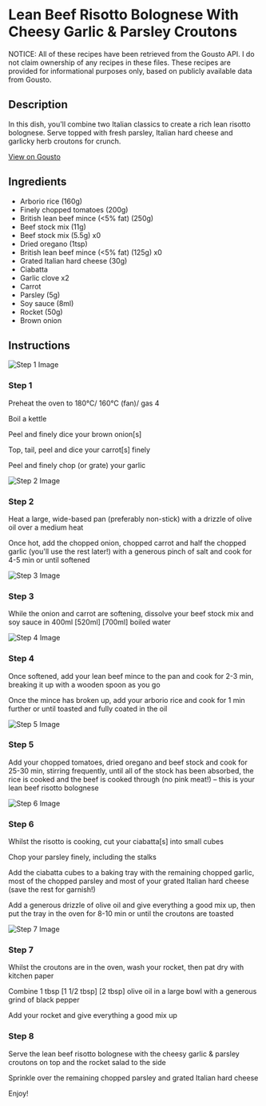 # Lean Beef Risotto Bolognese With Cheesy Garlic & Parsley Croutons

NOTICE: All of these recipes have been retrieved from the Gousto API. I do not claim ownership of any recipes in these files. These recipes are provided for informational purposes only, based on publicly available data from Gousto.

## Description

In this dish, you'll combine two Italian classics to create a rich lean risotto bolognese. Serve topped with fresh parsley, Italian hard cheese and garlicky herb croutons for crunch.

[View on Gousto](https://www.gousto.co.uk/recipes/cookbook/lean-risotto-bolognese-with-cheesy-garlic-parsley-croutons)

## Ingredients

- Arborio rice (160g)
- Finely chopped tomatoes (200g)
- British lean beef mince (<5% fat) (250g)
- Beef stock mix (11g)
- Beef stock mix (5.5g) x0
- Dried oregano (1tsp)
- British lean beef mince (<5% fat) (125g) x0
- Grated Italian hard cheese (30g)
- Ciabatta
- Garlic clove x2
- Carrot
- Parsley (5g)
- Soy sauce (8ml)
- Rocket (50g)
- Brown onion

## Instructions

![Step 1 Image](https://production-media.gousto.co.uk/cms/recipe-step-image/Step-1-1692959662474-x200.jpg)

### Step 1

Preheat the oven to 180°C/ 160°C (fan)/ gas 4

Boil a kettle

Peel and finely dice your brown onion[s]

Top, tail, peel and dice your carrot[s] finely

Peel and finely chop (or grate) your garlic

![Step 2 Image](https://production-media.gousto.co.uk/cms/recipe-step-image/Step-2-1692959667003-x200.jpg)

### Step 2

Heat a large, wide-based pan (preferably non-stick) with a drizzle of olive oil over a medium heat

Once hot, add the chopped onion, chopped carrot and half the chopped garlic (you'll use the rest later!) with a generous pinch of salt and cook for 4-5 min or until softened

![Step 3 Image](https://production-media.gousto.co.uk/cms/recipe-step-image/Step-3-1692959670975-x200.jpg)

### Step 3

While the onion and carrot are softening, dissolve your beef stock mix and soy sauce in 400ml <span class="text-purple">[520ml]</span><span class="text-danger"> [700ml] </span>boiled water

![Step 4 Image](https://production-media.gousto.co.uk/cms/recipe-step-image/Step-4-1692959679939-x200.jpg)

### Step 4

Once softened, add your lean beef mince to the pan and cook for 2-3 min, breaking it up with a wooden spoon as you go

Once the mince has broken up, add your arborio rice and cook for 1 min further or until toasted and fully coated in the oil

![Step 5 Image](https://production-media.gousto.co.uk/cms/recipe-step-image/Step-5-1692959683849-x200.jpg)

### Step 5

Add your chopped tomatoes, dried oregano and beef stock and cook for 25-30 min, stirring frequently, until all of the stock has been absorbed, the rice is cooked and the beef is cooked through (no pink meat!) – this is your lean beef risotto bolognese

![Step 6 Image](https://production-media.gousto.co.uk/cms/recipe-step-image/Step-6-1692959687871-x200.jpg)

### Step 6

Whilst the risotto is cooking, cut your ciabatta[s] into small cubes

Chop your parsley finely, including the stalks

Add the ciabatta cubes to a baking tray with the remaining chopped garlic, most of the chopped parsley and most of your grated Italian hard cheese (save the rest for garnish!)

Add a generous drizzle of olive oil and give everything a good mix up, then put the tray in the oven for 8-10 min or until the croutons are toasted

![Step 7 Image](https://production-media.gousto.co.uk/cms/recipe-step-image/Step-7-1692959691418-x200.jpg)

### Step 7

Whilst the croutons are in the oven, wash your rocket, then pat dry with kitchen paper

Combine 1 tbsp <span class="text-purple">[1 1/2 tbsp]</span> <span class="text-danger">[2 tbsp]</span> olive oil in a large bowl with a generous grind of black pepper

Add your rocket and give everything a good mix up

### Step 8

Serve the lean beef risotto bolognese with the cheesy garlic & parsley croutons on top and the rocket salad to the side

Sprinkle over the remaining chopped parsley and grated Italian hard cheese

Enjoy!

